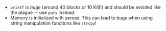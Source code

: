 - `printf` is *huge* (around 40 blocks or 10 KiB!) and should be avoided like
  the plague -- use `puts` instead.
- Memory is initialized with zeroes. This can lead to bugs when using string
  manipulation functions like `strcpy`!

